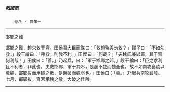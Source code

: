 

##### 戰國策
　　`卷八 ‧ 齊策一`

* * *

邯鄲之難

邯鄲之難，趙求救于齊。田侯召大臣而謀曰：「救趙孰與勿救？」鄒子曰：「不如勿救。」段干綸曰：「弗救，則我不利。」田侯曰：「何哉？」「夫魏氏兼邯鄲，其于齊何利哉！」田侯曰：「善。」乃起兵，曰：「軍于邯鄲之郊。」段干綸曰：「臣之求利且不利者，非此也。夫救邯鄲，軍于其郊，是趙不拔而魏全也。故不如南攻襄陵以敝魏，邯鄲拔而承魏之敝，是趙破而魏弱也。」田侯曰：「善。」乃起兵南攻襄陵。七月，邯鄲拔。齊因承魏之敝，大破之桂陵。

* * *

